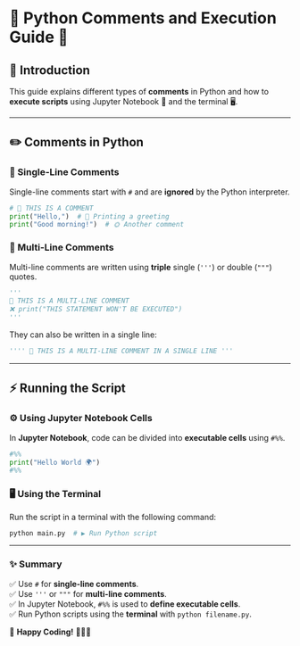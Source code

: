 # 🐍 Python Comments and Execution Guide 🚀  

## 📌 Introduction  
This guide explains different types of **comments** in Python and how to **execute scripts** using Jupyter Notebook 💓 and the terminal 🖥️.  

---  

## ✏️ Comments in Python  

### 📝 Single-Line Comments  
Single-line comments start with `#` and are **ignored** by the Python interpreter.  

```python
# 🚫 THIS IS A COMMENT
print("Hello,")  # 👋 Printing a greeting
print("Good morning!")  # 🌞 Another comment
```

### 📝 Multi-Line Comments  
Multi-line comments are written using **triple** single (`'''`) or double (`"""`) quotes.  

```python
'''
📌 THIS IS A MULTI-LINE COMMENT  
❌ print("THIS STATEMENT WON'T BE EXECUTED")
'''
```

They can also be written in a single line:  

```python
'''' 📝 THIS IS A MULTI-LINE COMMENT IN A SINGLE LINE '''  
```

---  

## ⚡ Running the Script  

### ⚙️ Using Jupyter Notebook Cells  
In **Jupyter Notebook**, code can be divided into **executable cells** using `#%%`.  

```python
#%%
print("Hello World 🌍")
#%%
```

### 🖥️ Using the Terminal  
Run the script in a terminal with the following command:  

```sh
python main.py  # ▶️ Run Python script
```

---  

### ✨ Summary 
✅ Use `#` for **single-line comments**.  
✅ Use `'''` or `"""` for **multi-line comments**.  
✅ In Jupyter Notebook, `#%%` is used to **define executable cells**.   
✅ Run Python scripts using the **terminal** with `python filename.py`.  

🎉 **Happy Coding!** 🚀🐍💡

